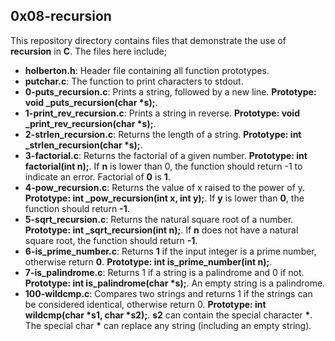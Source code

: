 ## 0x08-recursion
This repository directory contains files that demonstrate the use of __recursion__ in __C__. The files here include;
- __holberton.h__: Header file containing all function prototypes.
- __putchar.c__: The function to print characters to stdout.
- __0-puts_recursion.c__: Prints a string, followed by a new line. __Prototype: void _puts_recursion(char *s);__.
- __1-print_rev_recursion.c__: Prints a string in reverse. __Prototype: void _print_rev_recursion(char *s);__.
- __2-strlen_recursion.c__: Returns the length of a string. __Prototype: int _strlen_recursion(char *s);__.
- __3-factorial.c__: Returns the factorial of a given number. __Prototype: int factorial(int n);__. If __n__ is lower than 0, the function should return -1 to indicate an error. Factorial of __0__ is __1__.
- __4-pow_recursion.c__: Returns the value of x raised to the power of y. __Prototype: int _pow_recursion(int x, int y);__. If __y__ is lower than __0__, the function should return __-1__.
- __5-sqrt_recursion.c__: Returns the natural square root of a number.
__Prototype: int _sqrt_recursion(int n);__. If __n__ does not have a natural square root, the function should return __-1__.
- __6-is_prime_number.c__:  Returns __1__ if the input integer is a prime number, otherwise return __0__. __Prototype: int is_prime_number(int n);__.
- __7-is_palindrome.c__: Returns 1 if a string is a palindrome and 0 if not. __Prototype: int is_palindrome(char *s);__. An empty string is a palindrome.
- __100-wildcmp.c__: Compares two strings and returns 1 if the strings can be considered identical, otherwise return 0. __Prototype: int wildcmp(char *s1, char *s2);__. __s2__ can contain the special character __\*__. The special char __\*__ can replace any string (including an empty string).